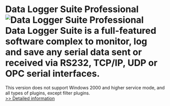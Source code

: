 # Data Logger Suite Professional<br />![Data Logger Suite Professional](https://mycommerce.akamaized.net/api/pimages/P300427038/BIG/300427038.GIF)<br />Data Logger Suite is a full-featured software complex to monitor, log and save any serial data sent or received via RS232, TCP/IP, UDP or OPC serial interfaces.

This version does not support Windows 2000 and higher service mode, and all types of plugins, except filter plugins.<br />[>> Detailed information](https://secure.shareit.com/shareit/product.html?productid=300427038&affiliateid=200057808)